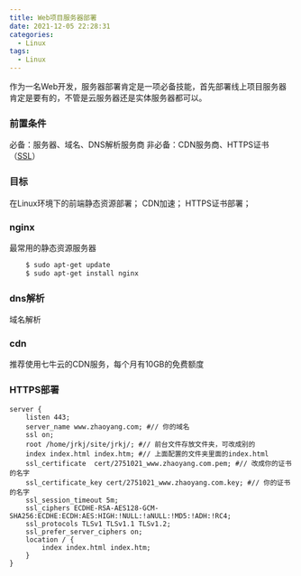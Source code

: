 ```yaml
---
title: Web项目服务器部署
date: 2021-12-05 22:28:31
categories:
  - Linux
tags: 
  - Linux
---
```


作为一名Web开发，服务器部署肯定是一项必备技能，首先部署线上项目服务器肯定是要有的，不管是云服务器还是实体服务器都可以。

### 前置条件
必备：服务器、域名、DNS解析服务商
非必备：CDN服务商、HTTPS证书（[SSL](https://blog.123123.store/ssl.html)）

### 目标
在Linux环境下的前端静态资源部署；
CDN加速；
HTTPS证书部署；

<!-- more -->

### nginx
最常用的静态资源服务器

``` bash
	$ sudo apt-get update
	$ sudo apt-get install nginx
```

### dns解析
域名解析

### cdn
推荐使用七牛云的CDN服务，每个月有10GB的免费额度

### HTTPS部署
```
server {
    listen 443;
    server_name www.zhaoyang.com; #// 你的域名
    ssl on;
    root /home/jrkj/site/jrkj/; #// 前台文件存放文件夹，可改成别的
    index index.html index.htm; #// 上面配置的文件夹里面的index.html
    ssl_certificate  cert/2751021_www.zhaoyang.com.pem; #// 改成你的证书的名字
    ssl_certificate_key cert/2751021_www.zhaoyang.com.key; #// 你的证书的名字
    ssl_session_timeout 5m;
    ssl_ciphers ECDHE-RSA-AES128-GCM-SHA256:ECDHE:ECDH:AES:HIGH:!NULL:!aNULL:!MD5:!ADH:!RC4;
    ssl_protocols TLSv1 TLSv1.1 TLSv1.2;
    ssl_prefer_server_ciphers on;
    location / {
        index index.html index.htm;
    }
}
```
